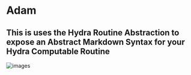 # Adam

## This is uses the Hydra Routine Abstraction to expose an Abstract Markdown Syntax for your Hydra Computable Routine


![images](https://user-images.githubusercontent.com/107733608/175454560-04a2578c-3283-44a9-8bc8-342d8d65809e.jpg)
